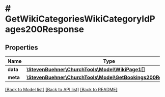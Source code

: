 # # GetWikiCategoriesWikiCategoryIdPages200Response

## Properties

Name | Type | Description | Notes
------------ | ------------- | ------------- | -------------
**data** | [**\StevenBuehner\ChurchTools\Model\WikiPage1[]**](WikiPage1.md) |  | [optional]
**meta** | [**\StevenBuehner\ChurchTools\Model\GetBookings200ResponseMeta**](GetBookings200ResponseMeta.md) |  | [optional]

[[Back to Model list]](../../README.md#models) [[Back to API list]](../../README.md#endpoints) [[Back to README]](../../README.md)
